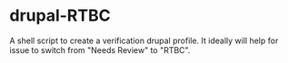 # drupal-RTBC
A shell script to create a verification drupal profile. It ideally will help for issue to switch from "Needs Review" to "RTBC".
